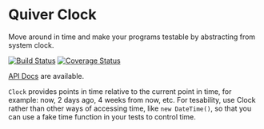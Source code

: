 Quiver Clock
======

Move around in time and make your programs testable by abstracting from system
clock.

[![Build Status](https://travis-ci.org/QuiverDart/quiver_clock.svg?branch=master)](https://travis-ci.org/QuiverDart/quiver_clock)
[![Coverage Status](https://img.shields.io/coveralls/QuiverDart/quiver_clock.svg)](https://coveralls.io/r/QuiverDart/quiver_clock)

[API Docs](http://www.dartdocs.org/documentation/quiver_clock/latest) are available.

`Clock` provides points in time relative to the current point in time, for
example: now, 2 days ago, 4 weeks from now, etc. For tesability, use Clock
rather than other ways of accessing time, like `new DateTime()`, so that you
can use a fake time function in your tests to control time.
